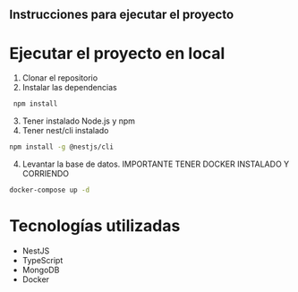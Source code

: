## Instrucciones para ejecutar el proyecto

# Ejecutar el proyecto en local
1. Clonar el repositorio
2. Instalar las dependencias
```bash
 npm install
```
3. Tener instalado Node.js y npm
4. Tener nest/cli instalado
```bash
npm install -g @nestjs/cli
```

4. Levantar la base de datos. IMPORTANTE TENER DOCKER INSTALADO Y CORRIENDO 
```bash
docker-compose up -d
```


# Tecnologías utilizadas
- NestJS
- TypeScript
- MongoDB
- Docker